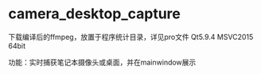 # camera_desktop_capture

下载编译后的ffmpeg，放置于程序统计目录，详见pro文件
Qt5.9.4 MSVC2015 64bit

功能：实时捕获笔记本摄像头或桌面，并在mainwindow展示

